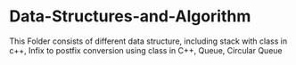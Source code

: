 # Data-Structures-and-Algorithm
This Folder consists of different data structure, including stack with class in c++, Infix to postfix conversion using class in C++, Queue, Circular Queue
